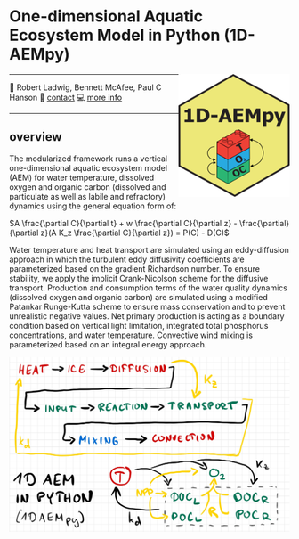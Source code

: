 # One-dimensional Aquatic Ecosystem Model in Python (1D-AEMpy)
<a href="url"><img src="1D-AEMpy_block.png" align="right" height="220" width="200" ></a>

-----

:busts_in_silhouette: Robert Ladwig, Bennett McAfee, Paul C Hanson
:email: [contact](mailto:ladwigjena@gmail.com)
:computer: [more info](https://www.robert-ladwig.com)

-----


## overview
The modularized framework runs a vertical one-dimensional aquatic ecosystem model (AEM) for water temperature, dissolved oxygen and organic carbon (dissolved and particulate as well as labile and refractory) dynamics using the general equation form of:

$A \frac{\partial C}{\partial t} + w \frac{\partial C}{\partial z} - \frac{\partial}{\partial z}(A K_z \frac{\partial C}{\partial z}) = P(C) - D(C)$

Water temperature and heat transport are simulated using an eddy-diffusion approach in which the turbulent eddy diffusivity coefficients are parameterized based on the gradient Richardson number. To ensure stability, we apply the implicit Crank-Nicolson scheme for the diffusive transport. Production and consumption terms of the water quality dynamics (dissolved oxygen and organic carbon) are simulated using a modified Patankar Runge-Kutta scheme to ensure mass conservation and to prevent unrealistic negative values. Net primary production is acting as a boundary condition based on vertical light limitation, integrated total phosphorus concentrations, and water temperature. Convective wind mixing is parameterized based on an integral energy approach.

![](WQ-MCL-1.jpg)<!-- -->
